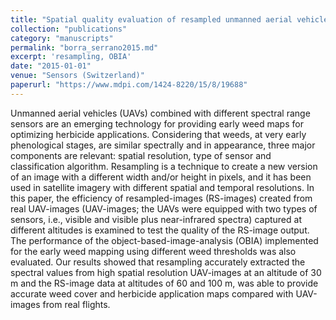 ```yaml
---
title: "Spatial quality evaluation of resampled unmanned aerial vehicle-imagery for weed mapping"
collection: "publications"
category: "manuscripts"
permalink: "borra_serrano2015.md"
excerpt: 'resampling, OBIA'
date: "2015-01-01"
venue: "Sensors (Switzerland)"
paperurl: "https://www.mdpi.com/1424-8220/15/8/19688"
---
```


Unmanned aerial vehicles (UAVs) combined with different spectral range sensors are an emerging technology for providing early weed maps for optimizing herbicide applications. Considering that weeds, at very early phenological stages, are similar spectrally and in appearance, three major components are relevant: spatial resolution, type of sensor and classification algorithm. Resampling is a technique to create a new version of an image with a different width and/or height in pixels, and it has been used in satellite imagery with different spatial and temporal resolutions. In this paper, the efficiency of resampled-images (RS-images) created from real UAV-images (UAV-images; the UAVs were equipped with two types of sensors, i.e., visible and visible plus near-infrared spectra) captured at different altitudes is examined to test the quality of the RS-image output. The performance of the object-based-image-analysis (OBIA) implemented for the early weed mapping using different weed thresholds was also evaluated. Our results showed that resampling accurately extracted the spectral values from high spatial resolution UAV-images at an altitude of 30 m and the RS-image data at altitudes of 60 and 100 m, was able to provide accurate weed cover and herbicide application maps compared with UAV-images from real flights.
